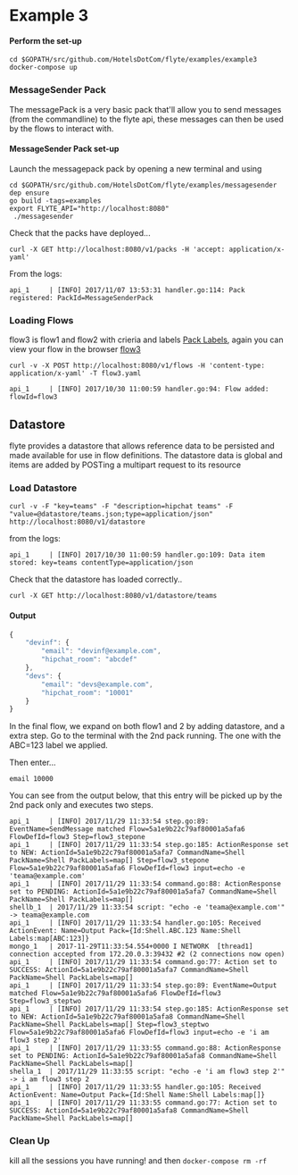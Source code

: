 # Example 3

#### Perform the set-up

```
cd $GOPATH/src/github.com/HotelsDotCom/flyte/examples/example3
docker-compose up
```

### MessageSender Pack
The messagePack is a very basic pack that'll allow you to send messages (from the commandline) to the flyte api, these messages
can then be used by the flows to interact with.

#### MessageSender Pack set-up
Launch the messagepack pack by opening a new terminal and using
```
cd $GOPATH/src/github.com/HotelsDotCom/flyte/examples/messagesender
dep ensure
go build -tags=examples
export FLYTE_API="http://localhost:8080"
 ./messagesender
```

Check that the packs have deployed...

```
curl -X GET http://localhost:8080/v1/packs -H 'accept: application/x-yaml'
```

From the logs:
```
api_1     | [INFO] 2017/11/07 13:53:31 handler.go:114: Pack registered: PackId=MessageSenderPack
```

### Loading Flows

flow3 is flow1 and flow2 with crieria and labels [Pack Labels](https://github.com/HotelsDotCom/flyte/blob/master/README.md#pack-labels), again you can view your flow in the browser [flow3](http://localhost:8080/v1/flows/flow3)

```
curl -v -X POST http://localhost:8080/v1/flows -H 'content-type: application/x-yaml' -T flow3.yaml
```

```
api_1     | [INFO] 2017/10/30 11:00:59 handler.go:94: Flow added: flowId=flow3
```

## Datastore
flyte provides a datastore that allows reference data to be persisted and made available for use in flow definitions. The datastore data is global and items are added by POSTing a multipart request to its resource
### Load Datastore
```
curl -v -F "key=teams" -F "description=hipchat teams" -F "value=@datastore/teams.json;type=application/json" http://localhost:8080/v1/datastore
```

from the logs:

```
api_1     | [INFO] 2017/10/30 11:00:59 handler.go:109: Data item stored: key=teams contentType=application/json
```

Check that the datastore has loaded correctly..

```
curl -X GET http://localhost:8080/v1/datastore/teams
```
#### Output
```javascript
{
    "devinf": {
        "email": "devinf@example.com",
        "hipchat_room": "abcdef"
    },
    "devs": {
        "email": "devs@example.com",
        "hipchat_room": "10001"
    }
}
```



In the final flow, we expand on both flow1 and 2 by adding datastore, and a extra step. Go to the terminal with the 2nd pack running.
The one with the ABC=123 label we applied.

Then enter...

```
email 10000
```
You can see from the output below, that this entry will be picked up by the 2nd pack only and executes two steps.

```
api_1     | [INFO] 2017/11/29 11:33:54 step.go:89: EventName=SendMessage matched Flow=5a1e9b22c79af80001a5afa6 FlowDefId=flow3 Step=flow3_stepone
api_1     | [INFO] 2017/11/29 11:33:54 step.go:185: ActionResponse set to NEW: ActionId=5a1e9b22c79af80001a5afa7 CommandName=Shell PackName=Shell PackLabels=map[] Step=flow3_stepone Flow=5a1e9b22c79af80001a5afa6 FlowDefId=flow3 input=echo -e 'teama@example.com'
api_1     | [INFO] 2017/11/29 11:33:54 command.go:88: ActionResponse set to PENDING: ActionId=5a1e9b22c79af80001a5afa7 CommandName=Shell PackName=Shell PackLabels=map[]
shellb_1  | 2017/11/29 11:33:54 script: "echo -e 'teama@example.com'" -> teama@example.com
api_1     | [INFO] 2017/11/29 11:33:54 handler.go:105: Received ActionEvent: Name=Output Pack={Id:Shell.ABC.123 Name:Shell Labels:map[ABC:123]}
mongo_1   | 2017-11-29T11:33:54.554+0000 I NETWORK  [thread1] connection accepted from 172.20.0.3:39432 #2 (2 connections now open)
api_1     | [INFO] 2017/11/29 11:33:54 command.go:77: Action set to SUCCESS: ActionId=5a1e9b22c79af80001a5afa7 CommandName=Shell PackName=Shell PackLabels=map[]
api_1     | [INFO] 2017/11/29 11:33:54 step.go:89: EventName=Output matched Flow=5a1e9b22c79af80001a5afa6 FlowDefId=flow3 Step=flow3_steptwo
api_1     | [INFO] 2017/11/29 11:33:54 step.go:185: ActionResponse set to NEW: ActionId=5a1e9b22c79af80001a5afa8 CommandName=Shell PackName=Shell PackLabels=map[] Step=flow3_steptwo Flow=5a1e9b22c79af80001a5afa6 FlowDefId=flow3 input=echo -e 'i am flow3 step 2'
api_1     | [INFO] 2017/11/29 11:33:55 command.go:88: ActionResponse set to PENDING: ActionId=5a1e9b22c79af80001a5afa8 CommandName=Shell PackName=Shell PackLabels=map[]
shella_1  | 2017/11/29 11:33:55 script: "echo -e 'i am flow3 step 2'" -> i am flow3 step 2
api_1     | [INFO] 2017/11/29 11:33:55 handler.go:105: Received ActionEvent: Name=Output Pack={Id:Shell Name:Shell Labels:map[]}
api_1     | [INFO] 2017/11/29 11:33:55 command.go:77: Action set to SUCCESS: ActionId=5a1e9b22c79af80001a5afa8 CommandName=Shell PackName=Shell PackLabels=map[]

```


### Clean Up
kill all the sessions you have running! and then ```docker-compose rm -rf```